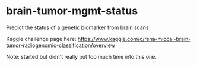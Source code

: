 # brain-tumor-mgmt-status
Predict the status of a genetic biomarker from brain scans


Kaggle challenge page here: https://www.kaggle.com/c/rsna-miccai-brain-tumor-radiogenomic-classification/overview

Note: started but didn't really put too much time into this one.  
